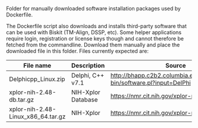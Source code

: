 Folder for manually downloaded software installation packages used by
Dockerfile. 

The Dockerfile script also downloads and installs third-party software that can be used with Biskit (TM-Align, DSSP, etc). Some helper applications require login, registration or license keys though and cannot therefore be fetched from the commandline. Download them manually and place the downloaded file in this folder. Files currently expected are:

| File name                   | Description           | Source|
------------------------------|-----------------------|-------|
Delphicpp_Linux.zip           | Delphi, C++ v7.1      | http://bhapp.c2b2.columbia.edu/software/cgi-bin/software.pl?input=DelPhi |
xplor-nih-2.48-db.tar.gz      | NIH-Xplor Database    | https://nmr.cit.nih.gov/xplor-nih/ |
xplor-nih-2.48-Linux_x86_64.tar.gz | NIH-Xplor        | https://nmr.cit.nih.gov/xplor-nih/ |


